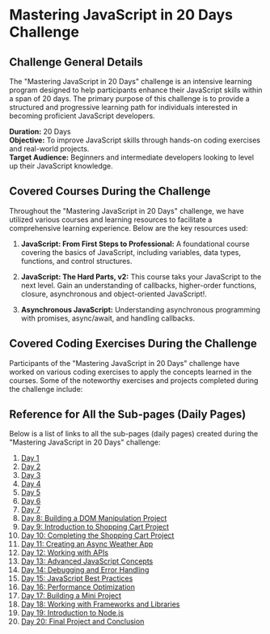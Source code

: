 # Mastering JavaScript in 20 Days Challenge

## Challenge General Details

The "Mastering JavaScript in 20 Days" challenge is an intensive learning program designed to help participants enhance their JavaScript skills within a span of 20 days. The primary purpose of this challenge is to provide a structured and progressive learning path for individuals interested in becoming proficient JavaScript developers.

**Duration:** 20 Days  
**Objective:** To improve JavaScript skills through hands-on coding exercises and real-world projects.  
**Target Audience:** Beginners and intermediate developers looking to level up their JavaScript knowledge.

## Covered Courses During the Challenge

Throughout the "Mastering JavaScript in 20 Days" challenge, we have utilized various courses and learning resources to facilitate a comprehensive learning experience. Below are the key resources used:

1. **JavaScript: From First Steps to Professional:** A foundational course covering the basics of JavaScript, including variables, data types, functions, and control structures.

2. **JavaScript: The Hard Parts, v2:** This course taks your JavaScript to the next level. Gain an understanding of callbacks, higher-order functions, closure, asynchronous and object-oriented JavaScript!.

3. **Asynchronous JavaScript:** Understanding asynchronous programming with promises, async/await, and handling callbacks.
   
## Covered Coding Exercises During the Challenge

Participants of the "Mastering JavaScript in 20 Days" challenge have worked on various coding exercises to apply the concepts learned in the courses. Some of the noteworthy exercises and projects completed during the challenge include:



## Reference for All the Sub-pages (Daily Pages)

Below is a list of links to all the sub-pages (daily pages) created during the "Mastering JavaScript in 20 Days" challenge:

1. [Day 1](Day1.md)
2. [Day 2](Day2.md)
3. [Day 3](Day3.md)
4. [Day 4](Day4.md)
5. [Day 5](Day5.md)
6. [Day 6](Day6.md)
7. [Day 7](Day7.md)
8. [Day 8: Building a DOM Manipulation Project](https://example.com/day-8-dom-manipulation-project)
9. [Day 9: Introduction to Shopping Cart Project](https://example.com/day-9-shopping-cart-intro)
10. [Day 10: Completing the Shopping Cart Project](https://example.com/day-10-shopping-cart-completion)
11. [Day 11: Creating an Async Weather App](https://example.com/day-11-async-weather-app)
12. [Day 12: Working with APIs](https://example.com/day-12-working-with-apis)
13. [Day 13: Advanced JavaScript Concepts](https://example.com/day-13-advanced-javascript)
14. [Day 14: Debugging and Error Handling](https://example.com/day-14-debugging-error-handling)
15. [Day 15: JavaScript Best Practices](https://example.com/day-15-javascript-best-practices)
16. [Day 16: Performance Optimization](https://example.com/day-16-performance-optimization)
17. [Day 17: Building a Mini Project](https://example.com/day-17-mini-project)
18. [Day 18: Working with Frameworks and Libraries](https://example.com/day-18-frameworks-libraries)
19. [Day 19: Introduction to Node.js](https://example.com/day-19-intro-to-nodejs)
20. [Day 20: Final Project and Conclusion](https://example.com/day-20-final-project-conclusion)


